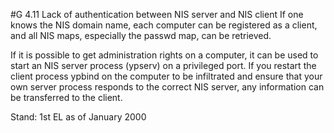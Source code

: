 #G 4.11 Lack of authentication between NIS server and NIS client
If one knows the NIS domain name, each computer can be registered as a client, and all NIS maps, especially the passwd map, can be retrieved.

If it is possible to get administration rights on a computer, it can be used to start an NIS server process (ypserv) on a privileged port. If you restart the client process ypbind on the computer to be infiltrated and ensure that your own server process responds to the correct NIS server, any information can be transferred to the client.

Stand: 1st EL as of January 2000



